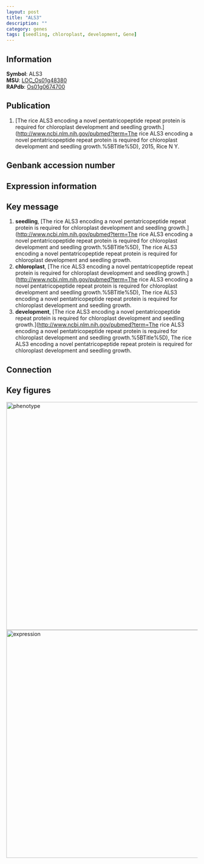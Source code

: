 ```yaml
---
layout: post
title: "ALS3"
description: ""
category: genes
tags: [seedling, chloroplast, development, Gene]
---
```


## Information
__Symbol__: ALS3  
__MSU__: [LOC_Os01g48380](http://rice.plantbiology.msu.edu/cgi-bin/ORF_infopage.cgi?orf=LOC_Os01g48380)  
__RAPdb__: [Os01g0674700](http://rapdb.dna.affrc.go.jp/viewer/gbrowse_details/irgsp1?name=Os01g0674700)  

## Publication
1. [The rice ALS3 encoding a novel pentatricopeptide repeat protein is required for chloroplast development and seedling growth.](http://www.ncbi.nlm.nih.gov/pubmed?term=The rice ALS3 encoding a novel pentatricopeptide repeat protein is required for chloroplast development and seedling growth.%5BTitle%5D), 2015, Rice N Y.

## Genbank accession number

## Expression information

## Key message
1. __seedling__, [The rice ALS3 encoding a novel pentatricopeptide repeat protein is required for chloroplast development and seedling growth.](http://www.ncbi.nlm.nih.gov/pubmed?term=The rice ALS3 encoding a novel pentatricopeptide repeat protein is required for chloroplast development and seedling growth.%5BTitle%5D), The rice ALS3 encoding a novel pentatricopeptide repeat protein is required for chloroplast development and seedling growth.
2. __chloroplast__, [The rice ALS3 encoding a novel pentatricopeptide repeat protein is required for chloroplast development and seedling growth.](http://www.ncbi.nlm.nih.gov/pubmed?term=The rice ALS3 encoding a novel pentatricopeptide repeat protein is required for chloroplast development and seedling growth.%5BTitle%5D), The rice ALS3 encoding a novel pentatricopeptide repeat protein is required for chloroplast development and seedling growth.
3. __development__, [The rice ALS3 encoding a novel pentatricopeptide repeat protein is required for chloroplast development and seedling growth.](http://www.ncbi.nlm.nih.gov/pubmed?term=The rice ALS3 encoding a novel pentatricopeptide repeat protein is required for chloroplast development and seedling growth.%5BTitle%5D), The rice ALS3 encoding a novel pentatricopeptide repeat protein is required for chloroplast development and seedling growth.

## Connection

## Key figures
<img src="http://ricencode.github.io/images/ALS3.pheno.png" alt="phenotype"  style="width: 600px;"/>

<img src="http://ricencode.github.io/images/ALS3.exp.png" alt="expression"  style="width: 600px;"/>


